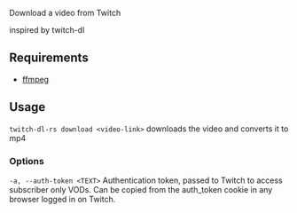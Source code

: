 Download a video from Twitch

inspired by twitch-dl

## Requirements
- [ffmpeg](https://ffmpeg.org/download.html)

## Usage
`twitch-dl-rs download <video-link>` downloads the video and converts it to mp4

### Options
`-a, --auth-token <TEXT>`	Authentication token, passed to Twitch to access
subscriber only VODs. Can be copied from the auth_token cookie in any browser
logged in on Twitch.



